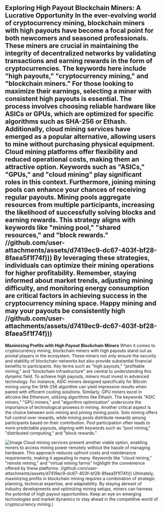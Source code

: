 **Exploring High Payout Blockchain Miners: A Lucrative Opportunity**
In the ever-evolving world of cryptocurrency mining, blockchain miners with high payouts have become a focal point for both newcomers and seasoned professionals. These miners are crucial in maintaining the integrity of decentralized networks by validating transactions and earning rewards in the form of cryptocurrencies. The keywords here include "high payouts," "cryptocurrency mining," and "blockchain miners." For those looking to maximize their earnings, selecting a miner with consistent high payouts is essential.
The process involves choosing reliable hardware like ASICs or GPUs, which are optimized for specific algorithms such as SHA-256 or Ethash. Additionally, cloud mining services have emerged as a popular alternative, allowing users to mine without purchasing physical equipment. Cloud mining platforms offer flexibility and reduced operational costs, making them an attractive option. Keywords such as "ASICs," "GPUs," and "cloud mining" play significant roles in this context.
Furthermore, joining mining pools can enhance your chances of receiving regular payouts. Mining pools aggregate resources from multiple participants, increasing the likelihood of successfully solving blocks and earning rewards. This strategy aligns with keywords like "mining pool," "shared resources," and "block rewards."
 //github.com/user-attachments/assets/d7419ec9-dc67-403f-bf28-8faea5f1f74f)))
By leveraging these strategies, individuals can optimize their mining operations for higher profitability. Remember, staying informed about market trends, adjusting mining difficulty, and monitoring energy consumption are critical factors in achieving success in the cryptocurrency mining space. Happy mining and may your payouts be consistently high //github.com/user-attachments/assets/d7419ec9-dc67-403f-bf28-8faea5f1f74f)))
---
**Maximizing Profits with High Payout Blockchain Miners**
When it comes to cryptocurrency mining, blockchain miners with high payouts stand out as pivotal players in the ecosystem. These miners not only ensure the security and stability of blockchain networks but also provide substantial financial benefits to participants. Key terms such as "high payouts," "profitable mining," and "blockchain infrastructure" are central to understanding this dynamic field.
To achieve high payouts, miners must invest in advanced technology. For instance, ASIC miners designed specifically for Bitcoin mining using the SHA-256 algorithm can yield impressive results when paired with efficient cooling solutions. Similarly, GPU miners excel in altcoins like Ethereum, utilizing algorithms like Ethash. The keywords "ASIC miners," "GPU miners," and "algorithm optimization" underscore the importance of technological prowess in mining.
Another critical aspect is the choice between solo mining and joining mining pools. Solo mining offers full control over rewards, while mining pools distribute rewards among participants based on their contribution. Pool participation often leads to more predictable payouts, aligning with keywords such as "pool mining," "distributed computing," and "block rewards."

![Image](https://github.com/user-attachments/assets/d7419ec9-dc67-403f-bf28-8faea5f1f74f)
Cloud mining services present another viable option, enabling miners to access mining power remotely without the hassle of managing hardware. This approach reduces upfront costs and maintenance requirements, making it appealing to many. Keywords like "cloud mining," "remote mining," and "virtual mining farms" highlight the convenience offered by these platforms.
 //github.com/user-attachments/assets/d7419ec9-dc67-403f-bf28-8faea5f1f74f)))
Ultimately, maximizing profits in blockchain mining requires a combination of strategic planning, technical expertise, and adaptability. By staying abreast of industry developments and optimizing mining setups, miners can harness the potential of high payout opportunities. Keep an eye on emerging technologies and market dynamics to stay ahead in the competitive world of cryptocurrency mining.)
